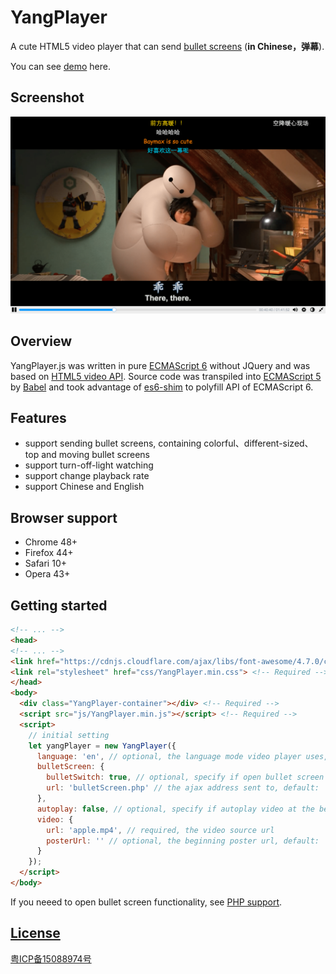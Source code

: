 # YangPlayer

A cute HTML5 video player that can send [bullet screens](https://zh-cn.facebook.com/notes/the-sound-of-china/why-danmu-is-so-popular-in-china/1095179960504770/) (**in Chinese，弹幕**).

You can see [demo](https://yangkean.github.io/YangPlayer/demo/) here.

## Screenshot

![YangPlayer screenshot](./player.png)

## Overview

YangPlayer.js was written in pure [ECMAScript 6](http://www.ecma-international.org/ecma-262/6.0/) without JQuery and was based on
[HTML5 video API](https://html.spec.whatwg.org/multipage/embedded-content.html#the-video-element). Source code was transpiled into
[ECMAScript 5](http://www.ecma-international.org/ecma-262/5.1/) by [Babel](https://babeljs.io/) and took advantage of [es6-shim](https://github.com/paulmillr/es6-shim) to polyfill API of ECMAScript 6.

## Features

* support sending bullet screens, containing colorful、different-sized、top and moving bullet screens
* support turn-off-light watching
* support change playback rate
* support Chinese and English

## Browser support

* Chrome 48+
* Firefox 44+
* Safari 10+
* Opera 43+

## Getting started

```html
<!-- ... -->
<head>
<!-- ... -->
<link href="https://cdnjs.cloudflare.com/ajax/libs/font-awesome/4.7.0/css/font-awesome.min.css" rel="stylesheet"> <!-- Required -->
<link rel="stylesheet" href="css/YangPlayer.min.css"> <!-- Required -->
</head>
<body>
  <div class="YangPlayer-container"></div> <!-- Required -->
  <script src="js/YangPlayer.min.js"></script> <!-- Required -->
  <script>
    // initial setting
    let yangPlayer = new YangPlayer({
      language: 'en', // optional, the language mode video player uses, `zh` or `en`, default: `zh`
      bulletScreen: {
        bulletSwitch: true, // optional, specify if open bullet screen functionality, `true` or `false`, default: `false`
        url: 'bulletScreen.php' // the ajax address sent to, default: ''. If `switch` is `true`, this option is required
      },
      autoplay: false, // optional, specify if autoplay video at the beginning, `true` or `false`, default: `false`
      video: {
        url: 'apple.mp4', // required, the video source url
        posterUrl: '' // optional, the beginning poster url, default: ''
      }
    });
  </script>
</body>
```

If you neeed to open bullet screen functionality, see [PHP support](https://github.com/yangkean/YangPlayer/blob/master/phpSupport.md).

## [License](https://github.com/yangkean/YangPlayer/blob/master/LICENSE)

[粤ICP备15088974号](http://www.beian.miit.gov.cn)
